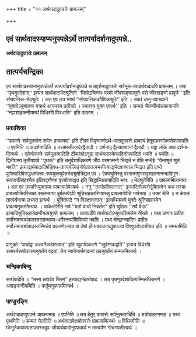+++
title = "११ अर्थवादादुपपत्तेः प्राबल्यम्"

+++


## एवं सार्थवादस्याप्यनुपपन्नेऽर्थे तात्पर्यादर्शनादुपपन्ने..

**अर्थवादादुपपत्तेः प्राबल्यम्**

## **तात्पर्यचन्द्रिका**

एवं सार्थवादस्याप्यनुपपन्नेऽर्थे तात्पर्यादर्शनादुपपन्ने च तद्दर्शनादुपपत्तेः सर्वमूल-त्वादर्थवादादपि प्राबल्यम् । यथा ‘‘पृथगुपदेशात्’’ इत्यत्र सार्थवादाभेदश्रुतितो ‘‘भिन्नोऽचिन्त्यः परमो जीवसङ्घात्पूर्णः परो जीवसङ्घो ह्यपूर्णः’’ इति सोपपत्तिक-भेदश्रुतेः । अत एव तत्र भाष्यं ‘‘सोपपत्तिककौशिकश्रुतेः’’ इति । उक्तं चानु-व्याख्याने ‘‘युक्तोऽयुक्तश्च यत्रार्थ आगमस्य प्रतीयते । स्यात्तत्र युक्त एवार्थः’’ इति । सम्मतं चैतन्मीमांसकानामपि ‘‘नह्यशङ्कनीयमर्थं विधिरपि विदधाति’’ इति वदताम् ।

### **प्रकाशिका**

‘‘उपपत्तेः सर्वमूलत्वेन सर्वतः प्राबल्यम्’’ इति टीकां विवृण्वानोऽर्थ-वादादुपपत्तेः प्राबल्यं हेतूदाहरणोक्त्योपपादयति ॥ एवमिति ॥ अदर्शनादिति ॥ तत्त्वमसीत्यादेरद्वैतादौ । दर्शनाद् द्वैतवाक्यानां द्वैतादौ । यद्वा लोके तथा दर्शना-दित्यर्थः । एतेनोपपत्तेः सर्वमूलत्वादिति टीकांशोऽनूद्य सार्थवादस्येत्यादिनोपपादितो भवति ॥ यथेति ॥ द्वितीयस्य तृतीयपादे ‘‘पृथक्’’ इति चतुर्दशाधिकरणे जीवः परमात्मनो भिद्यते न वेति सन्देहे ‘‘येनाश्रुतं श्रुतं भवति’’ इत्याद्यर्थवादादिषड्विध-तात्पर्यलिङ्गोपेतात्तत्वमसीत्याद्यभेदवाक्यान्न भिद्यत इति प्राप्ते पूर्णत्वादिविरुद्धधर्मवत्त्व-रूपयुक्त्युपेतभेदश्रुतेर्भिद्यत एव । ऐक्यश्रुतिस्तु परमात्मगुणसदृशज्ञानानन्दादिगुण-रूपत्वात्सिंहश्चैत्र इतिवद्गौण्या वृत्त्योपपद्यत इति सिद्धान्तितत्वादिति भावः ॥ भेदश्रुतेरिति ॥ प्राबल्यमित्यन्वयः । अत एव उपपत्तियुक्तायाः प्राबल्यादेवेत्यर्थः । ननु ‘‘तर्काप्रतिष्ठानात्’’ इत्यादिनोपपत्तेर्दूषितत्वेन कथं तस्याः प्राबल्योक्तिरित्यतः स्वतन्त्राया दुर्बलत्वेऽपि श्रुतिसहकारिण्यास्तु प्राबल्यमेवेति भावेनाह ॥ उक्तं चेति ॥ न केवलं तात्पर्यगत्या लभ्यत इत्यर्थः । युक्तिपादे ‘‘न विलक्षणत्वात्’’ इत्यधिकरणे युक्तेः श्रुतिसाहाय्येन प्राबल्यमुक्तमित्यर्थः । यथेक्षतेरिति नये ‘‘यतो वाचो निवर्तंत’’ इति श्रुतितः ‘‘सर्वे वेदाः’’ इत्यादिश्रुतिसहायेक्षणीयत्वयुक्तेः प्राबल्यम् । तत्वप्रदीपे त्वर्थवादोऽप्युपपत्तिबलेन नीयते । यथा प्राणगः प्रतीतः सर्वोत्तमत्वार्थवादस्तदसम्भाव्य-धर्मैरन्तर्यामिविषयो भवति । यथा चेन्द्राग्न्यादिगः प्रतीतः सर्वोत्तमत्वार्थवादस्तस्मिन्नेव प्रकरणेऽन्यत्र वा तेषां हीनत्ववचनाद्युपपत्त्या विष्णुपरोऽवसीयत इति ॥ सम्मतमिति ॥

प्रागुक्ते ‘‘अर्थाद्वा कल्पनैकदेशत्वात्’’ इति स्रुवाधिकरणे ‘‘स्रुवेणावद्यति’’ इत्यत्र विधेरपि सामर्थ्यरूपोपपत्त्यनुवर्तनं वदतां, तेन न्यायेनार्थवादानां तदनुवर्तनं सम्मतमित्यर्थः ।

### **चन्द्रिकाबिन्दु**

सार्थवादेति ॥ ‘‘तस्य तावदेव चिरम्’’ इत्याद्यभेदार्थवादः । तत्र पृथगुपदेशादित्यस्मिन्नधिकरणे । अशङ्कनीयमिति । कर्तुमनुपपन्नमित्यर्थः ।

### **पाण्डुरङ्गि**

अर्थवादादप्युपपत्तेः प्राबल्यमाह ॥ एवमिति ॥ तत्र हेतुर् उपपत्तेः सर्वमूलत्वादिति ॥ तत्रोदाहरणमाह ॥ यथा पृथगिति ॥ सम्मतं चैतदिति ॥ अर्थवादापेक्षयोपपत्तेः प्राबल्यमित्यर्थः ॥ विधिरपीति ॥ किमुतैकवाक्यतापन्नस्तदुप-जीव्यर्थवादोनुपपन्नार्थं न तात्पर्येण गोचरयतीत्यर्थः ।

